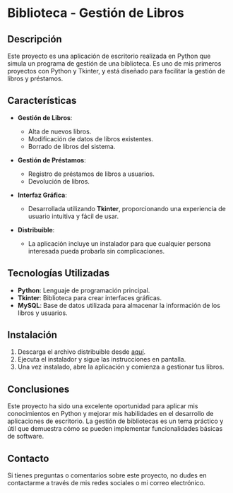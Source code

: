 
# Biblioteca - Gestión de Libros

## Descripción

Este proyecto es una aplicación de escritorio realizada en Python que simula un programa de gestión de una biblioteca. Es uno de mis primeros proyectos con Python y Tkinter, y está diseñado para facilitar la gestión de libros y préstamos.

## Características

- **Gestión de Libros**: 
  - Alta de nuevos libros.
  - Modificación de datos de libros existentes.
  - Borrado de libros del sistema.

- **Gestión de Préstamos**: 
  - Registro de préstamos de libros a usuarios.
  - Devolución de libros.

- **Interfaz Gráfica**: 
  - Desarrollada utilizando **Tkinter**, proporcionando una experiencia de usuario intuitiva y fácil de usar.

- **Distribuible**: 
  - La aplicación incluye un instalador para que cualquier persona interesada pueda probarla sin complicaciones.

## Tecnologías Utilizadas

- **Python**: Lenguaje de programación principal.
- **Tkinter**: Biblioteca para crear interfaces gráficas.
- **MySQL**: Base de datos utilizada para almacenar la información de los libros y usuarios.

## Instalación

1. Descarga el archivo distribuible desde [aquí](https://github.com/AgustinZP/app_biblioteca/blob/main/dist/AppBiblioteca.exe).
2. Ejecuta el instalador y sigue las instrucciones en pantalla.
3. Una vez instalado, abre la aplicación y comienza a gestionar tus libros.

## Conclusiones

Este proyecto ha sido una excelente oportunidad para aplicar mis conocimientos en Python y mejorar mis habilidades en el desarrollo de aplicaciones de escritorio. La gestión de bibliotecas es un tema práctico y útil que demuestra cómo se pueden implementar funcionalidades básicas de software.

## Contacto

Si tienes preguntas o comentarios sobre este proyecto, no dudes en contactarme a través de mis redes sociales o mi correo electrónico.
